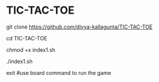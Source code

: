 # TIC-TAC-TOE
git clone https://github.com/divya-kallagunta/TIC-TAC-TOE

cd TIC-TAC-TOE

chmod +x index1.sh

./index1.sh

exit
#use board command to run the game
